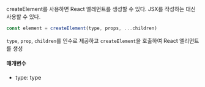 createElement를 사용하면 React 엘레먼트를 생성할 수 있다. JSX를 작성하는 대신 사용할 수 있다.

``` js
const element = createElement(type, props, ...children)
```

`type`, `prop`, `children`를 인수로 제공하고 `createElement`을 호출하여 React 엘리먼트를 생성

#### 매개변수
- type:  type 